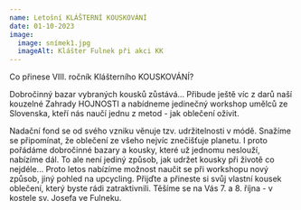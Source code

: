 ```yaml
---
name: Letošní KLÁŠTERNÍ KOUSKOVÁNÍ
date: 01-10-2023
image:
  image: snímek1.jpg
  imageAlt: Klášter Fulnek při akci KK
---
```

C﻿o přinese VIII. ročník Klášterního KOUSKOVÁNÍ?

Dobročinný bazar vybraných kousků zůstává... Přibude ještě víc z  darů naší kouzelné Zahrady HOJNOSTI a nabídneme jedinečný workshop umělců ze Slovenska, kteří nás naučí jednu z metod - jak oblečení oživit.

Nadační fond se od svého vzniku věnuje tzv. udržitelnosti v módě. Snažíme se připomínat, že oblečení ze všeho nejvíc znečišťuje planetu. I proto pořádáme dobročinné bazary a kousky, které už jednomu neslouží, nabízíme dál. To ale není jediný způsob, jak udržet kousky při životě co nejdéle... Proto letos nabízíme možnost naučit se při workshopu nový způsob, jiný pohled na upcycling. Přijďte a přineste si svůj vlastní kousek oblečení, který byste rádi zatraktivnili. Těšíme se na Vás 7. a 8. října - v kostele sv. Josefa ve Fulneku.